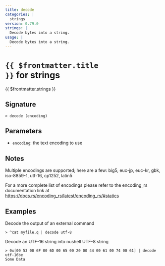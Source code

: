 ```yaml
---
title: decode
categories: |
  strings
version: 0.79.0
strings: |
  Decode bytes into a string.
usage: |
  Decode bytes into a string.
---
```


# <code>{{ $frontmatter.title }}</code> for strings

<div class='command-title'>{{ $frontmatter.strings }}</div>

## Signature

```> decode (encoding)```

## Parameters

 -  `encoding`: the text encoding to use

## Notes
Multiple encodings are supported; here are a few:
big5, euc-jp, euc-kr, gbk, iso-8859-1, utf-16, cp1252, latin5

For a more complete list of encodings please refer to the encoding_rs
documentation link at https://docs.rs/encoding_rs/latest/encoding_rs/#statics
## Examples

Decode the output of an external command
```shell
> ^cat myfile.q | decode utf-8

```

Decode an UTF-16 string into nushell UTF-8 string
```shell
> 0x[00 53 00 6F 00 6D 00 65 00 20 00 44 00 61 00 74 00 61] | decode utf-16be
Some Data
```

